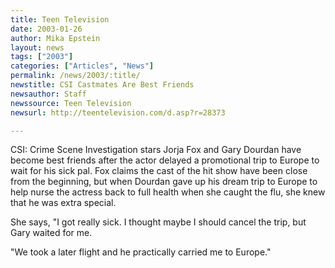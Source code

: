 ```yaml
---
title: Teen Television
date: 2003-01-26
author: Mika Epstein
layout: news
tags: ["2003"]
categories: ["Articles", "News"]
permalink: /news/2003/:title/
newstitle: CSI Castmates Are Best Friends  
newsauthor: Staff  
newssource: Teen Television  
newsurl: http://teentelevision.com/d.asp?r=28373  

---
```


CSI: Crime Scene Investigation stars Jorja Fox and Gary Dourdan have become best friends after the actor delayed a promotional trip to Europe to wait for his sick pal. Fox claims the cast of the hit show have been close from the beginning, but when Dourdan gave up his dream trip to Europe to help nurse the actress back to full health when she caught the flu, she knew that he was extra special.

She says, "I got really sick. I thought maybe I should cancel the trip, but Gary waited for me.

"We took a later flight and he practically carried me to Europe."


